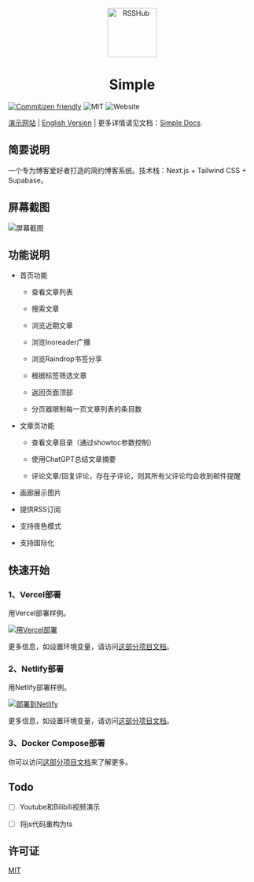 <p align="center">
<img src="https://vip2.loli.io/2023/04/17/AYctDuH2fbriGPQ.webp" alt="RSSHub" width="100">
</p>

<h1 align="center">Simple</h1>

[![Commitizen friendly](https://img.shields.io/badge/commitizen-friendly-brightgreen.svg)](http://commitizen.github.io/cz-cli/)
![MIT](https://img.shields.io/github/license/simple-is-awesome/simple?style=plastic)
![Website](https://img.shields.io/website?url=https%3A%2F%2Fdemo.njxzc.top)

[演示网站](https://demo.njxzc.top) | [English Version](https://github.com/simple-is-awesome/simple/blob/main/README.md) | 更多详情请见文档：[Simple Docs](https://docs.njxzc.top).

## 简要说明

一个专为博客爱好者打造的简约博客系统。技术栈：Next.js + Tailwind CSS + Supabase。

## 屏幕截图

![屏幕截图](https://vip2.loli.io/2023/04/17/oKfPLRXCM58rHZA.webp)

## 功能说明

- 首页功能

    - 查看文章列表

    - 搜索文章

    - 浏览近期文章

    - 浏览Inoreader广播

    - 浏览Raindrop书签分享

    - 根据标签筛选文章

    - 返回页面顶部

    - 分页器限制每一页文章列表的条目数

- 文章页功能

    - 查看文章目录（通过showtoc参数控制）

    - 使用ChatGPT总结文章摘要

    - 评论文章/回复评论，存在子评论，则其所有父评论均会收到邮件提醒

- 画廊展示图片

- 提供RSS订阅

- 支持夜色模式

- 支持国际化

## 快速开始

### 1、Vercel部署

用Vercel部署样例。

[![用Vercel部署](https://vercel.com/button)](https://vercel.com/new/clone?repository-url=https://github.com/simple-is-awesome/simple)

更多信息，如设置环境变量，请访问[这部分项目文档](https://docs.njxzc.top/docs/usage/vercel-deploy/)。

### 2、Netlify部署

用Netlify部署样例。

[![部署到Netlify](https://www.netlify.com/img/deploy/button.svg)](https://app.netlify.com/start/deploy?repository=https://github.com/simple-is-awesome/simple)

更多信息，如设置环境变量，请访问[这部分项目文档](https://docs.njxzc.top/docs/usage/netlify-deploy/)。

### 3、Docker Compose部署

你可以访问[这部分项目文档](https://docs.njxzc.top/docs/usage/selfhosted-deploy)来了解更多。

## Todo

- [ ] Youtube和Bilibili视频演示

- [ ] 将js代码重构为ts

## 许可证

[MIT](https://github.com/simple-is-awesome/simple/blob/main/LICENSE)